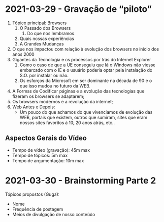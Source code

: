 # 2021-03-29 - Gravação de “piloto”

1. Tópico principal: Browsers
    1. O Passado dos Browsers
       1. Do que nos lembramos
    1. Quais nossas experiências
    1. A Grandes Mudanças
1. O que nos impactou com relação à evolução dos browsers no início dos anos 2000
1. Gigantes da Tecnologia e os processos por trás do Internet Explorer
   1. Como o caso de que a UE conseguiu que lá o Windows não viesse embarcado com o IE e o usuário poderia optar pela instalação do S.O. por instalar ou não.
   1. Os esforços da Microsoft em ser dominante na década de 90 e o que isso mudou no futuro da WEB.
1. A Formas de Codificar páginas e a evolução das tecnologias que fizeram os browsers se adaptarem;
1. Os browsers modernos e a revolução da internet;
1. Web Antes e Depois:
    - Um pouco do que achamos do que vivenciamos de evolução das WEB, portais que existem, outros que sumiram, sites que eram nossos sites favoritos à 10, 20 anos atrás, etc..

## Aspectos Gerais do Vídeo

- Tempo de vídeo (gravação): 45m max
- Tempo de tópicos: 5m max
- Tempo de argumentação: 10m max

# 2021-03-30 - Brainstorming Parte 2

Tópicos propostos (Guga):

- Nome
- Frequência de postagem
- Meios de divulgação de nosso conteúdo
